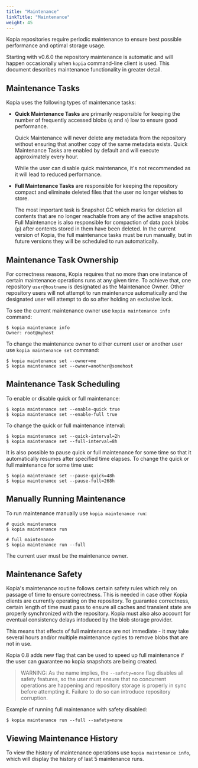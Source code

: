 ```yaml
---
title: "Maintenance"
linkTitle: "Maintenance"
weight: 45
---
```


Kopia repositories require periodic maintenance to ensure best possible performance and optimal storage usage.

Starting with v0.6.0 the repository maintenance is automatic and will happen occasionally when `kopia` command-line client is used. This document describes maintenance functionality in greater detail.

## Maintenance Tasks

Kopia uses the following types of maintenance tasks:

* **Quick Maintenance Tasks** are primarily responsible for keeping the number of frequently accessed blobs (`q` and `n`) low to ensure good performance.

  Quick Maintenance will never delete any metadata from the repository without ensuring that another copy of the same metadata exists. Quick Maintenance Tasks are enabled by default and will execute approximately every hour. 
  
  While the user can disable quick maintenance, it's not recommended as it will lead to reduced performance.

* **Full Maintenance Tasks** are responsible for keeping the repository compact and eliminate deleted files that the user no longer wishes to store.

  The most important task is Snapshot GC which marks for deletion all contents that are no longer reachable from any of the active snapshots. Full Maintenance is also responsible for compaction of data pack blobs (`p`) after contents stored in them have been deleted. In the current version of Kopia, the full maintenance tasks must be run manually, but in future versions they will be scheduled to run automatically.

## Maintenance Task Ownership

For correctness reasons, Kopia requires that no more than one instance of certain maintenance operations runs at any given time. To achieve that, one repository `user@hostname` is designated as the Maintenance Owner. Other repository users will not attempt to run maintenance automatically and the designated user will attempt to do so after holding an exclusive lock.

To see the current maintenance owner use `kopia maintenance info` command:

```
$ kopia maintenance info
Owner: root@myhost
```

To change the maintenance owner to either current user or another user use `kopia maintenance set` command:

```
$ kopia maintenance set --owner=me
$ kopia maintenance set --owner=another@somehost
```

## Maintenance Task Scheduling

To enable or disable quick or full maintenance:

```
$ kopia maintenance set --enable-quick true
$ kopia maintenance set --enable-full true
```

To change the quick or full maintenance interval:

```
$ kopia maintenance set --quick-interval=2h
$ kopia maintenance set --full-interval=8h
```

It is also possible to pause quick or full maintenance for some time so that it automatically resumes after specified time elapses. To change the quick or full maintenance for some time use:

```
$ kopia maintenance set --pause-quick=48h
$ kopia maintenance set --pause-full=268h
```

## Manually Running Maintenance

To run maintenance manually use `kopia maintenance run`:

```
# quick maintenance
$ kopia maintenance run

# full maintenance
$ kopia maintenance run --full
```

The current user must be the maintenance owner.

## Maintenance Safety

Kopia's maintenance routine follows certain safety rules which rely on passage of time to ensure correctness. This is needed in case other Kopia clients are currently operating on the repository. To guarantee correctness, certain length of time must pass to ensure all caches and transient state are properly synchronized with the repository. Kopia must also also account for eventual consistency delays intoduced by the blob storage provider.

This means that effects of full maintenance are not immediate - it may take several hours and/or multiple maintenance cycles to remove blobs that are not in use.

Kopia 0.8 adds new flag that can be used to speed up full maintenance if the user can guarantee no kopia snapshots are being created.

>WARNING: As the name implies, the `--safety=none` flag disables all safety features, so the user must ensure that no concurrent operations are happening and repository storage is properly in sync before attempting it. Failure to do so can introduce repository corruption.

Example of running full maintenance with safety disabled:

```shell
$ kopia maintenance run --full --safety=none
```

## Viewing Maintenance History

To view the history of maintenance operations use `kopia maintenance info`, which will display the history of last 5 maintenance runs.

